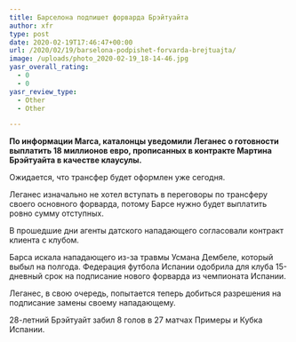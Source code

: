 ```yaml
---
title: Барселона подпишет форварда Брэйтуайта
author: xfr
type: post
date: 2020-02-19T17:46:47+00:00
url: /2020/02/19/barselona-podpishet-forvarda-brejtuajta/
image: /uploads/photo_2020-02-19_18-14-46.jpg
yasr_overall_rating:
  - 0
  - 0
yasr_review_type:
  - Other
  - Other

---
```

**По информации Marca, каталонцы уведомили Леганес о готовности выплатить 18 миллионов евро, прописанных в контракте Мартина Брэйтуайта в качестве клаусулы.**

Ожидается, что трансфер будет оформлен уже сегодня.

Леганес изначально не хотел вступать в переговоры по трансферу своего основного форварда, потому Барсе нужно будет выплатить ровно сумму отступных.

В прошедшие дни агенты датского нападающего согласовали контракт клиента с клубом.

Барса искала нападающего из-за травмы Усмана Дембеле, который выбыл на полгода. Федерация футбола Испании одобрила для клуба 15-дневный срок на подписание нового форварда из чемпионата Испании.

Леганес, в свою очередь, попытается теперь добиться разрешения на подписание замены своему нападающему.

28-летний Брэйтуайт забил 8 голов в 27 матчах Примеры и Кубка Испании.